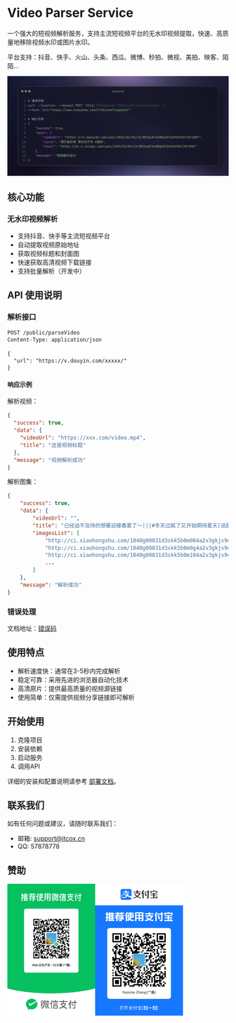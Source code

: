 # Video Parser Service

一个强大的短视频解析服务，支持主流短视频平台的无水印视频提取，快速、高质量地移除视频水印或图片水印。

平台支持：抖音、快手、火山、头条、西瓜、微博、秒拍、微视、美拍、映客、陌陌...

![](./docs/images/screenshot.png)

## 核心功能

### 无水印视频解析

- 支持抖音、快手等主流短视频平台
- 自动提取视频原始地址
- 获取视频标题和封面图
- 快速获取高清视频下载链接
- 支持批量解析（开发中）

## API 使用说明

### 解析接口

```http
POST /public/parseVideo
Content-Type: application/json

{
  "url": "https://v.douyin.com/xxxxx/"
}
```

#### 响应示例

解析视频：

```json
{
  "success": true,
  "data": {
    "videoUrl": "https://xxx.com/video.mp4",
    "title": "这是视频标题"
  },
  "message": "视频解析成功"
}
```

解析图集：

```json
{
    "success": true,
    "data": {
        "videoUrl": "",
        "title": "已经迫不及待的想要迎接春夏了～|||#冬天过腻了又开始期待夏天[话题]#+#开始期待夏天了[话题]#+#拍出氛围感[话题]#+#来拍照了[话题]#\n我+想+穿+漂亮+裙子+了+咧\n•̥+ˍ+•",
        "imagesList": [
            "http://ci.xiaohongshu.com/1040g00831d3skk5b0m004a2v3gkjs94dlto4rfo?imageView2/2/w/1080/format/jpg",
            "http://ci.xiaohongshu.com/1040g00831d3skk5b0m0g4a2v3gkjs94d48qa69g?imageView2/2/w/1080/format/jpg",
            "http://ci.xiaohongshu.com/1040g00831d3skk5b0m104a2v3gkjs94dpedumg0?imageView2/2/w/1080/format/jpg"
            ...
        ]
    },
    "message": "解析成功"
}
```

### 错误处理

文档地址：[错误码](./docs/ERROR_CODE.md)

## 使用特点

- 解析速度快：通常在3-5秒内完成解析
- 稳定可靠：采用先进的浏览器自动化技术
- 高清原片：提供最高质量的视频源链接
- 使用简单：仅需提供视频分享链接即可解析

## 开始使用

1. 克隆项目
2. 安装依赖
3. 启动服务
4. 调用API

详细的安装和配置说明请参考 [部署文档](./docs/DEPLOYMENT.md)。

## 联系我们

如有任何问题或建议，请随时联系我们：

- 邮箱: support@itcox.cn
- QQ: 57878778

## 赞助

<p style="display: flex;">
    <img src="./docs/images/wechat-pay.png" alt="赞助码" width="200">
    <img src="./docs/images/alipay.png" alt="赞助码" width="200">
</p>

